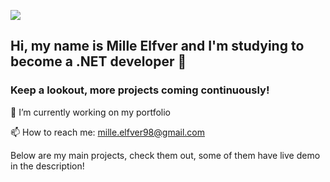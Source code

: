 ![](https://komarev.com/ghpvc/?username=Milles98&color=blueviolet)

## Hi, my name is Mille Elfver and I'm studying to become a .NET developer 👋

### Keep a lookout, more projects coming continuously!

🔭 I’m currently working on my portfolio

📫 How to reach me: mille.elfver98@gmail.com

Below are my main projects, check them out, some of them have live demo in the description!
<!--
**Milles98/Milles98** is a ✨ _special_ ✨ repository because its `README.md` (this file) appears on your GitHub profile.

Here are some ideas to get you started:

- 🔭 I’m currently working on ...
- 👯 I’m looking to collaborate on ...
- 🤔 I’m looking for help with ...
- 💬 Ask me about ...
- 😄 Pronouns: ...
-->
